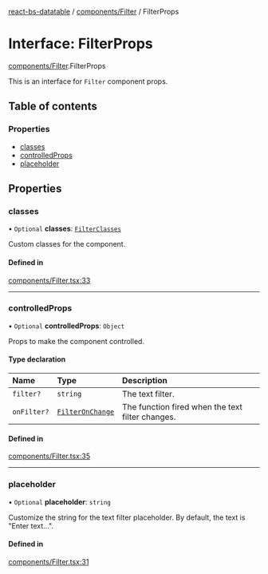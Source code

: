 [react-bs-datatable](../README.md) / [components/Filter](../modules/components_Filter.md) / FilterProps

# Interface: FilterProps

[components/Filter](../modules/components_Filter.md).FilterProps

This is an interface for `Filter` component props.

## Table of contents

### Properties

- [classes](components_Filter.FilterProps.md#classes)
- [controlledProps](components_Filter.FilterProps.md#controlledprops)
- [placeholder](components_Filter.FilterProps.md#placeholder)

## Properties

### classes

• `Optional` **classes**: [`FilterClasses`](components_Filter.FilterClasses.md)

Custom classes for the component.

#### Defined in

[components/Filter.tsx:33](https://github.com/imballinst/react-bs-datatable/blob/5f07b72/src/components/Filter.tsx#L33)

___

### controlledProps

• `Optional` **controlledProps**: `Object`

Props to make the component controlled.

#### Type declaration

| Name | Type | Description |
| :------ | :------ | :------ |
| `filter?` | `string` | The text filter. |
| `onFilter?` | [`FilterOnChange`](../modules/helpers_types.md#filteronchange) | The function fired when the text filter changes. |

#### Defined in

[components/Filter.tsx:35](https://github.com/imballinst/react-bs-datatable/blob/5f07b72/src/components/Filter.tsx#L35)

___

### placeholder

• `Optional` **placeholder**: `string`

Customize the string for the text filter placeholder.
By default, the text is "Enter text...".

#### Defined in

[components/Filter.tsx:31](https://github.com/imballinst/react-bs-datatable/blob/5f07b72/src/components/Filter.tsx#L31)
